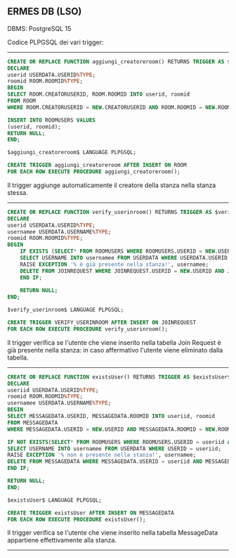 ERMES DB (LSO)
--------


DBMS: PostgreSQL 15


Codice PLPGSQL dei vari trigger:

--------------------------------------------------------------------------------------------

```SQL
CREATE OR REPLACE FUNCTION aggiungi_creatoreroom() RETURNS TRIGGER AS $aggiungi_creatoreroom$
DECLARE
userid USERDATA.USERID%TYPE;
roomid ROOM.ROOMID%TYPE;
BEGIN
SELECT ROOM.CREATORUSERID, ROOM.ROOMID INTO userid, roomid
FROM ROOM
WHERE ROOM.CREATORUSERID = NEW.CREATORUSERID AND ROOM.ROOMID = NEW.ROOMID;

INSERT INTO ROOMUSERS VALUES
(userid, roomid);
RETURN NULL;
END;	

$aggiungi_creatoreroom$ LANGUAGE PLPGSQL;

CREATE TRIGGER aggiungi_creatoreroom AFTER INSERT ON ROOM
FOR EACH ROW EXECUTE PROCEDURE aggiungi_creatoreroom();
```

Il trigger aggiunge automaticamente il creatore della stanza nella stanza stessa.

--------------------------------------------------------------------------------------------

```SQL
CREATE OR REPLACE FUNCTION verify_userinroom() RETURNS TRIGGER AS $verify_userinroom$
DECLARE
userid USERDATA.USERID%TYPE;
usernamee USERDATA.USERNAME%TYPE;
roomid ROOM.ROOMID%TYPE;
BEGIN
	IF EXISTS (SELECT* FROM ROOMUSERS WHERE ROOMUSERS.USERID = NEW.USERID AND ROOMUSERS.ROOMID = NEW.ROOMID) THEN
	SELECT USERNAME INTO usernamee FROM USERDATA WHERE USERDATA.USERID = NEW.USERID;
	RAISE EXCEPTION '% è già presente nella stanza!', usernamee;
	DELETE FROM JOINREQUEST WHERE JOINREQUEST.USERID = NEW.USERID AND JOINREQUEST.ROOMID = NEW.ROOMID;
	END IF;
	
	RETURN NULL;
END;

$verify_userinroom$ LANGUAGE PLPGSQL;

CREATE TRIGGER VERIFY_USERINROOM AFTER INSERT ON JOINREQUEST
FOR EACH ROW EXECUTE PROCEDURE verify_userinroom();
```

Il trigger verifica se l'utente che viene inserito nella tabella Join Request è già presente nella stanza: in caso 
affermativo l'utente viene eliminato dalla tabella.


--------------------------------------------------------------------------------------------


```SQL
CREATE OR REPLACE FUNCTION existsUser() RETURNS TRIGGER AS $existsUser$
DECLARE
useriid USERDATA.USERID%TYPE;
roomid ROOM.ROOMID%TYPE;
usernamee USERDATA.USERNAME%TYPE;
BEGIN
SELECT MESSAGEDATA.USERID, MESSAGEDATA.ROOMID INTO useriid, roomid
FROM MESSAGEDATA
WHERE MESSAGEDATA.USERID = NEW.USERID AND MESSAGEDATA.ROOMID = NEW.ROOMID;

IF NOT EXISTS(SELECT* FROM ROOMUSERS WHERE ROOMUSERS.USERID = useriid AND ROOMUSERS.roomid = roomid) THEN
SELECT USERNAME INTO usernamee FROM USERDATA WHERE USERID = useriid;
RAISE EXCEPTION '% non è presente nella stanza!', usernamee;
DELETE FROM MESSAGEDATA WHERE MESSAGEDATA.USERID = useriid AND MESSAGEDATA.ROOMID = NEW.ROOMID;
END IF;

RETURN NULL;
END;	

$existsUser$ LANGUAGE PLPGSQL;

CREATE TRIGGER existsUser AFTER INSERT ON MESSAGEDATA
FOR EACH ROW EXECUTE PROCEDURE existsUser();
```

Il trigger verifica se l'utente che viene inserito nella tabella MessageData appartiene effettivamente alla stanza.


--------------------------------------------------------------------------------------------

